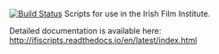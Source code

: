 [![Build Status](https://travis-ci.org/kieranjol/python-tests.svg?branch=master)](https://travis-ci.org/kieranjol/python-tests)
Scripts for use in the Irish Film Institute.

Detailed documentation is available here: http://ifiscripts.readthedocs.io/en/latest/index.html
